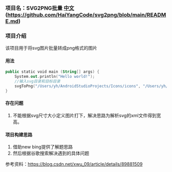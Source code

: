 ### 项目名：SVG2PNG批量 [中文]()(https://github.com/HaiYangCode/svg2png/blob/main/README.md)
### 项目介绍
该项目用于将svg图片批量转成png格式的图片
#### 用法

```kotlin
public static void main (String[] args) {
    System.out.println("Hello world!");
    //输入svg目录和目标目录
    svgToPng("/Users/yh/AndroidStudioProjects/Icons/icons", "/Users/yh/Downloads/png");
}

```

#### 存在问题
1. 不能根据svg尺寸大小定义图片打下，解决思路为解析svg的xml文件得到宽高。


#### 项目构建思路
1. 借助new bing提供了解题思路
2. 然后根据谷歌搜索解决遇到的具体问题

参考资料：https://blog.csdn.net/xwu_09/article/details/89881509
